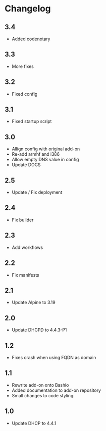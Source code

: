# Changelog

## 3.4

- Added codenotary

## 3.3

- More fixes

## 3.2

- Fixed config

## 3.1

- Fixed startup script

## 3.0

- Allign config with original add-on
- Re-add armhf and i386
- Allow empty DNS value in config
- Update DOCS

## 2.5

- Update / Fix deployment

## 2.4

- Fix builder

## 2.3

- Add workflows

## 2.2

- Fix manifests

## 2.1

- Update Alpine to 3.19

## 2.0

- Update DHCPD to 4.4.3-P1

## 1.2

- Fixes crash when using FQDN as domain

## 1.1

- Rewrite add-on onto Bashio
- Added documentation to add-on repository
- Small changes to code styling

## 1.0

- Update DHCP to 4.4.1
